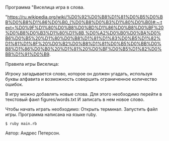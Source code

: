 Программа "Виселица игра в слова.

"https://ru.wikipedia.org/wiki/%D0%92%D0%B8%D1%81%D0%B5%D0%BB%D0%B8%D1%86%D0%B0_(%D0%B8%D0%B3%D1%80%D0%B0)#:~:text=%D0%9F%D1%80%D0%B8%D0%BD%D1%86%D0%B8%D0%BF%20%D0%B8%D0%B3%D1%80%D1%8B,%D0%A2%D0%B0%D0%BA%D0%B6%D0%B5%20%D1%80%D0%B8%D1%81%D1%83%D0%B5%D1%82%D1%81%D1%8F%20%D0%B2%D0%B8%D1%81%D0%B5%D0%BB%D0%B8%D1%86%D0%B0%20%D1%81%20%D0%BF%D0%B5%D1%82%D0%BB%D1%91%D0%B9.

Правила игры Виселица:

Игроку загадывается слово, которое он должен угадать,
используя буквы алфавита и возможность совершить ограниченное количество ошибок.

В игру можно добавлять новые слова.
Для этого необходимо перейти в текстовый фаил figures/words.txt
И записать в нем новое слово.

Чтобы начать играть необходимо: Открыть терминал. Запустить файл игры.
Программа написана на языке ruby.
```
$ ruby main.rb
```
Автор: Андрес Петерсон.
